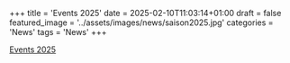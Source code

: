 ﻿+++
title = 'Events 2025'
date = 2025-02-10T11:03:14+01:00
draft = false
featured_image = '../assets/images/news/saison2025.jpg'
categories = 'News'
tags = 'News'
+++


<div>
    <div><a href="/pdf/Events-2025.html">Events 2025</a></div>
</div>